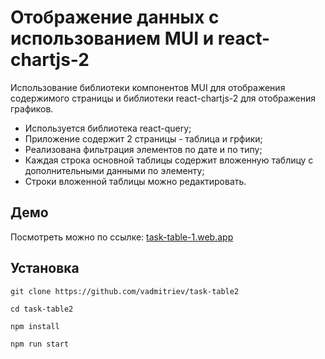 # Отображение данных с использованием MUI и react-chartjs-2

Использование библиотеки компонентов MUI для отображения содержимого страницы и библиотеки react-chartjs-2 для отображения графиков.

- Используется библиотека react-query;
- Приложение содержит 2 страницы - таблица и грфики;
- Реализована фильтрация элементов по дате и по типу;
- Каждая строка основной таблицы содержит вложенную таблицу с дополнительными данными по элементу;
- Строки вложенной таблицы можно редактировать.

## Демо

Посмотреть можно по ссылке: <a href="https://task-table-1.web.app">task-table-1.web.app</a>

## Установка

```console
git clone https://github.com/vadmitriev/task-table2
```

```console
cd task-table2
```

```console
npm install
```

```console
npm run start
```
